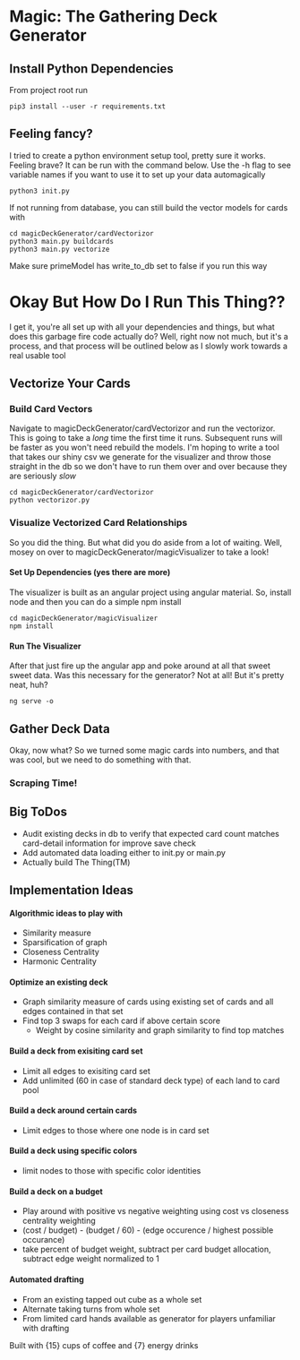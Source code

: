 # Magic: The Gathering Deck Generator

## Install Python Dependencies

From project root run

```
pip3 install --user -r requirements.txt
```

## Feeling fancy?

I tried to create a python environment setup tool, pretty sure it works. Feeling brave? It can be run with the command below. Use the -h flag to see variable names if you want to use it to set up your data automagically

```
python3 init.py
```


If not running from database, you can still build the vector models for cards with

```
cd magicDeckGenerator/cardVectorizor
python3 main.py buildcards
python3 main.py vectorize
```

Make sure primeModel has write_to_db set to false if you run this way

# Okay But How Do I Run This Thing??

I get it, you're all set up with all your dependencies and things, but what does this garbage fire code actually do? Well, right now not much, but it's a process, and that process will be outlined below as I slowly work towards a real usable tool

## Vectorize Your Cards

### Build Card Vectors

Navigate to magicDeckGenerator/cardVectorizor and run the vectorizor. This is going to take a *long* time the first time it runs. Subsequent runs will be faster as you won't need rebuild the models. I'm hoping to write a tool that takes our shiny csv we generate for the visualizer and throw those straight in the db so we don't have to run them over and over because they are seriously *slow*

```
cd magicDeckGenerator/cardVectorizor
python vectorizor.py
```

### Visualize Vectorized Card Relationships

So you did the thing. But what did you do aside from a lot of waiting. Well, mosey on over to magicDeckGenerator/magicVisualizer to take a look!

#### Set Up Dependencies (yes there are more)

The visualizer is built as an angular project using angular material. So, install node and then you can do a simple npm install

```
cd magicDeckGenerator/magicVisualizer
npm install
```

#### Run The Visualizer

After that just fire up the angular app and poke around at all that sweet sweet data. Was this necessary for the generator? Not at all! But it's pretty neat, huh?

```
ng serve -o
```

## Gather Deck Data

Okay, now what? So we turned some magic cards into numbers, and that was cool, but we need to do something with that.

### Scraping Time!


## Big ToDos
- Audit existing decks in db to verify that expected card count matches card-detail information for improve save check
- Add automated data loading either to init.py or main.py
- Actually build The Thing(TM)

## Implementation Ideas
#### Algorithmic ideas to play with
 - Similarity measure
 - Sparsification of graph
 - Closeness Centrality
 - Harmonic Centrality

#### Optimize an existing deck
 - Graph similarity measure of cards using existing set of cards and all edges contained in that set
 - Find top 3 swaps for each card if above certain score
   - Weight by cosine similarity and graph similarity to find top matches

#### Build a deck from exisiting card set
 - Limit all edges to exisiting card set
 - Add unlimited (60 in case of standard deck type) of each land to card pool

#### Build a deck around certain cards
 - Limit edges to those where one node is in card set

#### Build a deck using specific colors
 - limit nodes to those with specific color identities

#### Build a deck on a budget
 - Play around with positive vs negative weighting using cost vs closeness centrality weighting
  - (cost / budget) - (budget / 60) - (edge occurence / highest possible occurance)
  - take percent of budget weight, subtract per card budget allocation, subtract edge weight normalized to 1

#### Automated drafting
 - From an existing tapped out cube as a whole set
 - Alternate taking turns from whole set
 - From limited card hands available as generator for players unfamiliar with drafting


Built with {15} cups of coffee and {7} energy drinks
